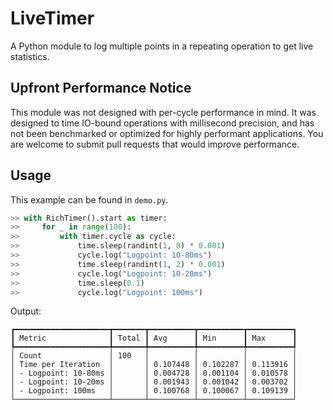 # LiveTimer
A Python module to log multiple points in a repeating operation to get live statistics.

## Upfront Performance Notice
This module was not designed with per-cycle performance in mind. It was designed to time IO-bound operations with 
millisecond precision, and has not been benchmarked or optimized for highly performant applications. You are welcome
to submit pull requests that would improve performance.

## Usage
This example can be found in `demo.py`.
```python
>> with RichTimer().start as timer:
>>     for _ in range(100):
>>         with timer.cycle as cycle:
>>             time.sleep(randint(1, 8) * 0.001)
>>             cycle.log("Logpoint: 10-80ms")
>>             time.sleep(randint(1, 2) * 0.001)
>>             cycle.log("Logpoint: 10-20ms")
>>             time.sleep(0.1)
>>             cycle.log("Logpoint: 100ms")
```

Output:
```
┏━━━━━━━━━━━━━━━━━━━━━┳━━━━━━━┳━━━━━━━━━━┳━━━━━━━━━━┳━━━━━━━━━━┓
┃ Metric              ┃ Total ┃ Avg      ┃ Min      ┃ Max      ┃
┡━━━━━━━━━━━━━━━━━━━━━╇━━━━━━━╇━━━━━━━━━━╇━━━━━━━━━━╇━━━━━━━━━━┩
│ Count               │ 100   │          │          │          │
│ Time per Iteration  │       │ 0.107448 │ 0.102287 │ 0.113916 │
│ - Logpoint: 10-80ms │       │ 0.004728 │ 0.001104 │ 0.010578 │
│ - Logpoint: 10-20ms │       │ 0.001943 │ 0.001042 │ 0.003702 │
│ - Logpoint: 100ms   │       │ 0.100768 │ 0.100067 │ 0.109139 │
└─────────────────────┴───────┴──────────┴──────────┴──────────┘
```